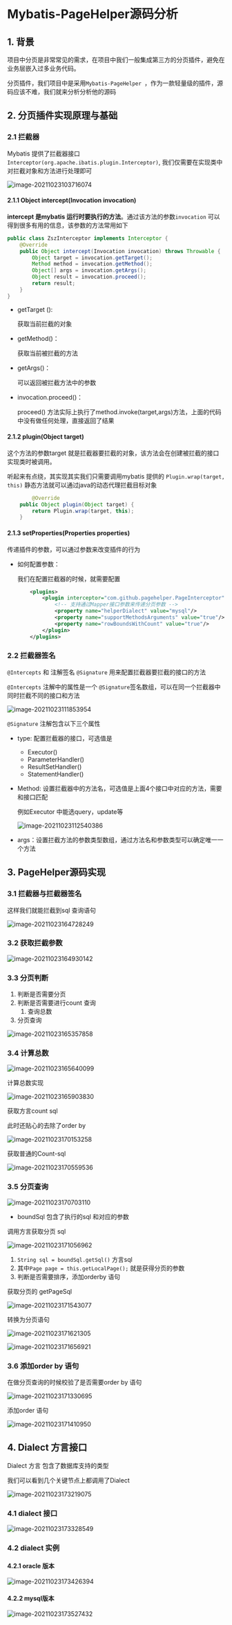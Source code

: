 # Mybatis-PageHelper源码分析

## 1. 背景

项目中分页是非常常见的需求，在项目中我们一般集成第三方的分页插件，避免在业务层嵌入过多业务代码。

分页插件，我们项目中是采用`Mybatis-PageHelper `，作为一款轻量级的插件，源码应该不难，我们就来分析分析他的源码

## 2. 分页插件实现原理与基础

### 2.1 拦截器

Mybatis 提供了拦截器接口`Interceptor(org.apache.ibatis.plugin.Interceptor)`, 我们仅需要在实现类中对拦截对象和方法进行处理即可

![image-20211023103716074](https://zszblog.oss-cn-beijing.aliyuncs.com/zszblog/blogimage-master/image-20211023103716074.png)

#### 2.1.1 Object intercept(Invocation invocation)

**intercept 是mybatis 运行时要执行的方法**。通过该方法的参数`invocation` 可以得到很多有用的信息，该参数的方法常用如下

```java
public class ZszInterceptor implements Interceptor {
    @Override
    public Object intercept(Invocation invocation) throws Throwable {
        Object target = invocation.getTarget();
        Method method = invocation.getMethod();
        Object[] args = invocation.getArgs();
        Object result = invocation.proceed();
        return result;
    }
}
```

- getTarget (): 

  获取当前拦截的对象

- getMethod()：

  获取当前被拦截的方法

- getArgs()：

  可以返回被拦截方法中的参数

- invocation.proceed()：

  proceed() 方法实际上执行了method.invoke(target,args)方法，上面的代码中没有做任何处理，直接返回了结果

#### 2.1.2 plugin(Object target)

这个方法的参数target 就是拦截器要拦截的对象，该方法会在创建被拦截的接口实现类时被调用。

听起来有点绕，其实现其实我们只需要调用mybatis 提供的 `Plugin.wrap(target, this)` 静态方法就可以通过java的动态代理拦截目标对象

```java
		@Override
    public Object plugin(Object target) {
        return Plugin.wrap(target, this);
    }
```

#### 2.1.3 setProperties(Properties properties)

传递插件的参数，可以通过参数来改变插件的行为

- 如何配置参数：

  我们在配置拦截器的时候，就需要配置

  ```xml
      <plugins>
          <plugin interceptor="com.github.pagehelper.PageInterceptor">
              <!-- 支持通过Mapper接口参数来传递分页参数 -->
              <property name="helperDialect" value="mysql"/>
              <property name="supportMethodsArguments" value="true"/>
              <property name="rowBoundsWithCount" value="true"/>
          </plugin>
      </plugins>
  ```

### 2.2 拦截器签名

`@Intercepts` 和 注解签名 `@Signature` 用来配置拦截器要拦截的接口的方法

 `@Intercepts`  注解中的属性是一个 `@Signature`签名数组，可以在同一个拦截器中同时拦截不同的接口和方法

![image-20211023111853954](https://zszblog.oss-cn-beijing.aliyuncs.com/zszblog/blogimage-master/image-20211023111853954.png)

 `@Signature`  注解包含以下三个属性

- type: 配置拦截器的接口，可选值是

  - Executor()
  - ParameterHandler()
  - ResultSetHandler()
  - StatementHandler()

- Method: 设置拦截器中的方法名，可选值是上面4个接口中对应的方法，需要和接口匹配

  例如Executor 中能选query，update等

  ![image-20211023112540386](https://zszblog.oss-cn-beijing.aliyuncs.com/zszblog/blogimage-master/image-20211023112540386.png)

- args：设置拦截方法的参数类型数组，通过方法名和参数类型可以确定唯一一个方法

## 3. PageHelper源码实现

### 3.1 拦截器与拦截器签名

这样我们就能拦截到sql 查询语句

![image-20211023164728249](https://zszblog.oss-cn-beijing.aliyuncs.com/zszblog/blogimage-master/image-20211023164728249.png)

### 3.2 获取拦截参数

![image-20211023164930142](https://zszblog.oss-cn-beijing.aliyuncs.com/zszblog/blogimage-master/image-20211023164930142.png)

### 3.3 分页判断

1. 判断是否需要分页
2. 判断是否需要进行count 查询
   1. 查询总数
3. 分页查询

![image-20211023165357858](https://zszblog.oss-cn-beijing.aliyuncs.com/zszblog/blogimage-master/image-20211023165357858.png)

### 3.4 计算总数

![image-20211023165640099](https://zszblog.oss-cn-beijing.aliyuncs.com/zszblog/blogimage-master/image-20211023165640099.png)

计算总数实现

![image-20211023165903830](https://zszblog.oss-cn-beijing.aliyuncs.com/zszblog/blogimage-master/image-20211023165903830.png)

获取方言count sql

此时还贴心的去除了order by

![image-20211023170153258](https://zszblog.oss-cn-beijing.aliyuncs.com/zszblog/blogimage-master/image-20211023170153258.png)

获取普通的Count-sql

![image-20211023170559536](https://zszblog.oss-cn-beijing.aliyuncs.com/zszblog/blogimage-master/image-20211023170559536.png)

### 3.5 分页查询

![image-20211023170703110](https://zszblog.oss-cn-beijing.aliyuncs.com/zszblog/blogimage-master/image-20211023170703110.png)

- boundSql 包含了执行的sql 和对应的参数

调用方言获取分页 sql

![image-20211023171056962](https://zszblog.oss-cn-beijing.aliyuncs.com/zszblog/blogimage-master/image-20211023171056962.png)

1. `String sql = boundSql.getSql()` 方言sql
2. 其中`Page page = this.getLocalPage();` 就是获得分页的参数
3. 判断是否需要排序，添加orderby 语句

获取分页的 getPageSql

![image-20211023171543077](https://zszblog.oss-cn-beijing.aliyuncs.com/zszblog/blogimage-master/image-20211023171543077.png)

转换为分页语句

![image-20211023171621305](https://zszblog.oss-cn-beijing.aliyuncs.com/zszblog/blogimage-master/image-20211023171621305.png)

![image-20211023171656921](https://zszblog.oss-cn-beijing.aliyuncs.com/zszblog/blogimage-master/image-20211023171656921.png)

### 3.6 添加order by 语句

在做分页查询的时候校验了是否需要order by 语句

![image-20211023171330695](https://zszblog.oss-cn-beijing.aliyuncs.com/zszblog/blogimage-master/image-20211023171330695.png)

添加order 语句

![image-20211023171410950](https://zszblog.oss-cn-beijing.aliyuncs.com/zszblog/blogimage-master/image-20211023171410950.png)

## 4. Dialect 方言接口

Dialect 方言 包含了数据库支持的类型

我们可以看到几个关键节点上都调用了Dialect

![image-20211023173219075](https://zszblog.oss-cn-beijing.aliyuncs.com/zszblog/blogimage-master/image-20211023173219075.png)

### 4.1 dialect 接口

![image-20211023173328549](https://zszblog.oss-cn-beijing.aliyuncs.com/zszblog/blogimage-master/image-20211023173328549.png)

### 4.2 dialect 实例

#### 4.2.1 oracle 版本

![image-20211023173426394](https://zszblog.oss-cn-beijing.aliyuncs.com/zszblog/blogimage-master/image-20211023173426394.png)

#### 4.2.2 mysql版本

![image-20211023173527432](https://zszblog.oss-cn-beijing.aliyuncs.com/zszblog/blogimage-master/image-20211023173527432.png)
